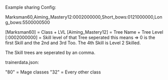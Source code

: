 Example sharing Config:

Marksman60,Aiming_Mastery12:0002000000,Short_bows:0121000000,Long_bows:5500000500

[Marksman60] = Class + LVL
[Aiming_Mastery12] = Tree Name + Tree Level
[:0002000000] = Skill level of that Tree seperated this means => 0 is the first Skill and the 2nd and 3rd Too. The 4th Skill is Level 2 Skilled.

The Skill trees are seperated by an comma.


trainerdata.json:

"80" = Mage classes
"32" = Every other class